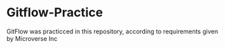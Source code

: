 # Gitflow-Practice
GitFlow was practicced in this repository, according to requirements given by Microverse Inc
